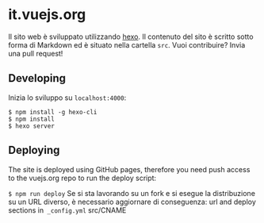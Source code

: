 # it.vuejs.org
Il sito web è sviluppato utilizzando [hexo](http://hexo.io/). Il contenuto del sito è scritto sotto forma di Markdown ed è situato nella cartella `src`. Vuoi contribuire? Invia una pull request!

## Developing
Inizia lo sviluppo su `localhost:4000`:

```
$ npm install -g hexo-cli
$ npm install
$ hexo server
```

## Deploying
The site is deployed using GitHub pages, therefore you need push access to the vuejs.org repo to run the deploy script:

`$ npm run deploy`
Se si sta lavorando su un fork e si esegue la distribuzione su un URL diverso, è necessario aggiornare di conseguenza:
url and deploy sections in` _config.yml`
src/CNAME
